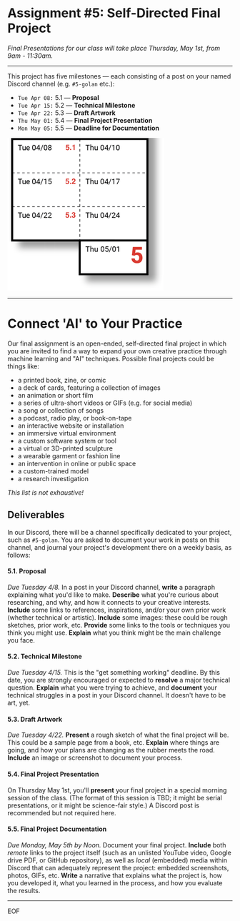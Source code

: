 # Assignment #5: Self-Directed Final Project

*Final Presentations for our class will take place Thursday, May 1st, from 9am - 11:30am.* 

---

This project has five milestones — each consisting of a post on your named Discord channel (e.g. `#5-golan` etc.):

* `Tue Apr 08:` 5.1 — **Proposal**
* `Tue Apr 15:` 5.2 — **Technical Milestone**
* `Tue Apr 22:` 5.3 — **Draft Artwork**
* `Thu May 01:` 5.4 — **Final Project Presentation**
* `Mon May 05:` 5.5 — **Deadline for Documentation**

![final_project_schedule.png](img/final_project_schedule.png)

---

# Connect 'AI' to Your Practice

Our final assignment is an open-ended, self-directed final project in which you are invited to find a way to expand your own creative practice through machine learning and "AI" techniques. Possible final projects could be things like: 

* a printed book, zine, or comic
* a deck of cards, featuring a collection of images
* an animation or short film
* a series of ultra-short videos or GIFs (e.g. for social media)
* a song or collection of songs
* a podcast, radio play, or book-on-tape
* an interactive website or installation
* an immersive virtual environment
* a custom software system or tool
* a virtual or 3D-printed sculpture
* a wearable garment or fashion line
* an intervention in online or public space
* a custom-trained model
* a research investigation

*This list is not exhaustive!*

## Deliverables

In our Discord, there will be a channel specifically dedicated to your project, such as `#5-golan`. You are asked to document your work in posts on this channel, and journal your project's development there on a weekly basis, as follows:

#### 5.1. Proposal 
*Due Tuesday 4/8.* In a post in your Discord channel, **write** a paragraph explaining what you'd like to make. **Describe** what you're curious about researching, and why, and how it connects to your creative interests. **Include** some links to references, inspirations, and/or your own prior work (whether technical or artistic). **Include** some images: these could be rough sketches, prior work, etc. **Provide** some links to the tools or techniques you think you might use. **Explain** what you think might be the main challenge you face.

#### 5.2. Technical Milestone
*Due Tuesday 4/15.* This is the "get something working" deadline. By this date, you are strongly encouraged or expected to **resolve** a major technical question. **Explain** what you were trying to achieve, and **document** your technical struggles in a post in your Discord channel. It doesn't have to be art, yet. 

#### 5.3. Draft Artwork
*Due Tuesday 4/22.* **Present** a rough sketch of what the final project will be. This could be a sample page from a book, etc. **Explain** where things are going, and how your plans are changing as the rubber meets the road. **Include** an image or screenshot to document your process. 

#### 5.4. Final Project Presentation
On Thursday May 1st, you'll **present** your final project in a special morning session of the class. (The format of this session is TBD; it might be serial presentations, or it might be science-fair style.) A Discord post is recommended but not required here. 

#### 5.5. Final Project Documentation
*Due Monday, May 5th by Noon.* Document your final project. **Include** both *remote* links to the project itself (such as an unlisted YouTube video, Google drive PDF, or GitHub repository), as well as *local* (embedded) media within Discord that can adequately represent the project: embedded screenshots, photos, GIFs, etc. **Write** a narrative that explains what the project is, how you developed it, what you learned in the process, and how you evaluate the results. 

---

EOF